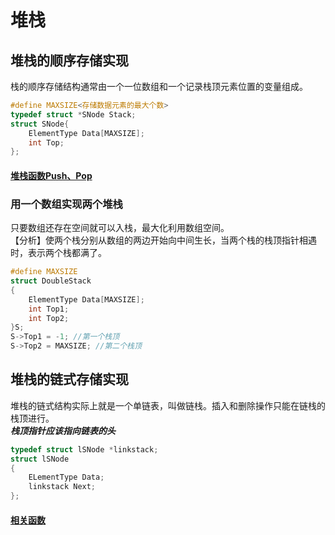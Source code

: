 # 堆栈
## 堆栈的顺序存储实现
栈的顺序存储结构通常由一个一位数组和一个记录栈顶元素位置的变量组成。  

```c
#define MAXSIZE<存储数据元素的最大个数>
typedef struct *SNode Stack;
struct SNode{
    ElementType Data[MAXSIZE];
    int Top;
};
```
#### [堆栈函数Push、Pop](arraystack.c)
### 用一个数组实现两个堆栈
只要数组还存在空间就可以入栈，最大化利用数组空间。  
【分析】使两个栈分别从数组的两边开始向中间生长，当两个栈的栈顶指针相遇时，表示两个栈都满了。  
```c
#define MAXSIZE
struct DoubleStack
{
    ElementType Data[MAXSIZE];
    int Top1;
    int Top2;
}S;
S->Top1 = -1; //第一个栈顶
S->Top2 = MAXSIZE; //第二个栈顶
```
## 堆栈的链式存储实现
堆栈的链式结构实际上就是一个单链表，叫做链栈。插入和删除操作只能在链栈的栈顶进行。  
***栈顶指针应该指向链表的头***
```c
typedef struct lSNode *linkstack;
struct lSNode
{
    ELementType Data;
    linkstack Next;
};
```
#### [相关函数](./linkstack.c)
